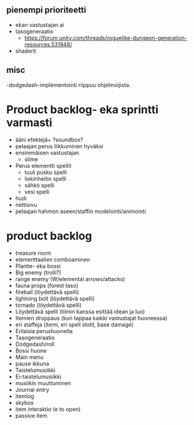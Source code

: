 ## pienempi prioriteetti
* ekan vastustajan ai
* tasogeneraatio
    * https://forum.unity.com/threads/roguelike-dungeon-generation-resources.531948/
* shaderit

## misc
-dodgedash-implementointi riippuu ohjelmoijista.

# Product backlog- eka sprintti varmasti
* ääni efektejä+ ?soundbox?
* pelaajan perus liikkuminen hyväksi
* ensimmäisen vastustajan
    * slime
* Perus elementti spellit
    * tuuli pusku spelli
    * liekinheitin spelli
    * sähkö spelli
    * vesi spelli
* hudi
* nettisivu
* pelaajan hahmon aseen/staffin modelointi/animointi

# product backlog
* treasure room
* elementtaalien comboaminen
* Plantie- eka bossi
* Big enemy (trolli?)
* range enemy (W/elemental arrows/attacks)
* fauna props (forest taso)
* fireball (löydettävä spelli)
* lightning bolt (löydettävä spelli)
* tornado (löydettävä spelli)
* Löydettävä spelli (tiimin kanssa esittää idean ja luo)
* Itemien droppaus (kun tappaa kaikki vastustajat huoneessa)
* eri staffeja (itemi, eri spell slotit, base damage)
* Erilaisia perushuoneita
* Tasogeneraatio
* Dodgedash/roll
* Bossi huone
* Main menu
* pause ikkuna
* Taistelumusiikki
* Ei-taistelumusiikki
* musiikin muuttuminen
* Journal entry
* itemlog
* skybox
* item interaktio (e to open)
* passive item
